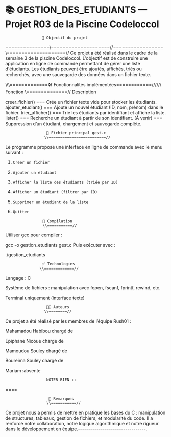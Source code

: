 📚 GESTION_DES_ETUDIANTS  — Projet R03 de la Piscine Codeloccol
   ===========================================================
                    🎯 Objectif du projet
   ===============\\====================//=================
                  \\====================//
Ce projet a été réalisé dans le cadre de la semaine 3 de la piscine Codeloccol. 
L'objectif est de construire une application en ligne de commande permettant 
de gérer une liste d'étudiants. Les étudiants peuvent être ajoutés, affichés, 
triés ou recherchés, avec une sauvegarde des données dans un fichier texte.

\\\\\\=============🛠️ Fonctionnalités implémentées============//////
            Fonction \\==============//	Description

creer_fichier()	          ===         Crée un fichier texte vide pour stocker 
                                      les étudiants.
ajouter_etudiant()        ===	      Ajoute un nouvel étudiant (ID, nom, prénom)
                                      dans le fichier.
trier_afficher()          ===	      Trie les étudiants par identifiant et 
                                      affiche la liste.
lister()                  ===	      Recherche un étudiant à partir de son 
                                      identifiant.
(À venir)                 ===	      Suppression d’un étudiant, chargement
                                      et sauvegarde complète.


                      📄 Fichier principal gest.c
                     \\=========================//
Le programme propose une interface en ligne de commande avec le menu suivant :

1.     Creer un fichier
2.     Ajouter un étudiant
3.     Afficher la liste des étudiants (triée par ID)
4.     Afficher un étudiant (filtrer par ID)
5.     Supprimer un étudiant de la liste
6.     Quitter
 
                    🔧 Compilation
                    \\===========//
Utiliser gcc pour compiler :

gcc -o gestion_etudiants gest.c
Puis exécuter avec :

./gestion_etudiants

                    ✅ Technologies
                   \\=============//
Langage : C

Système de fichiers : manipulation avec fopen, fscanf, fprintf, rewind, etc.

Terminal uniquement (interface texte)

                      👨‍💻 Auteurs
                     \\========//
Ce projet a été réalisé par les membres de l’équipe Rush01 :

Mahamadou Habibou chargé de 

Epiphane Nicoue chargé de

Mamoudou Souley chargé de

Boureima Souley chargé de

Mariam              :absente


                      NOTER BIEN ::
            
====



                       🚀 Remarques
                      \\===========//
Ce projet nous a permis de mettre en pratique les bases du C : manipulation 
de structures, tableaux, gestion de fichiers, et modularité du code.
Il a renforcé notre collaboration, notre logique algorithmique et notre 
rigueur dans le développement en équipe.---------------------------------.